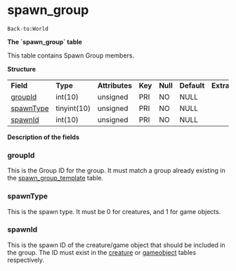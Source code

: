 # spawn\_group

`Back-to:World`

**The \`spawn\_group\` table**

This table contains Spawn Group members.

**Structure**

|                                                                                              |             |                |         |          |             |           |             |
|----------------------------------------------------------------------------------------------|-------------|----------------|---------|----------|-------------|-----------|-------------|
| **Field**                                                                                    | **Type**    | **Attributes** | **Key** | **Null** | **Default** | **Extra** | **Comment** |
| [g](spawn_group_template_87293959.html#spawn_group_template-mapId)[roupId](#spawn_group-gro) | int(10)     | unsigned       | PRI     | NO       | NULL        |           |             |
| [spawnType](#spawn_group-spawnType)                                                          | tinyint(10) | unsigned       | PRI     | NO       | NULL        |           |             |
| [spawnId](#spawn_group-spawnId)                                                              | int(10)     | unsigned       | PRI     | NO       | NULL        |           |             |

**Description of the fields**

### groupId

This is the Group ID for the group. It must match a group already existing in the [spawn\_group\_template](spawn_group_template) table.

### spawnType

This is the spawn type. It must be 0 for creatures, and 1 for game objects.

### spawnId

This is the spawn ID of the creature/game object that should be included in the group. The ID must exist in the [creature](creature) or [gameobject](gameobject) tables respectively.


